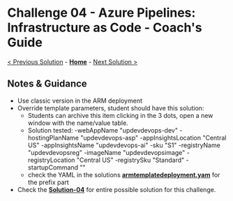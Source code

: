 # Challenge 04 - Azure Pipelines: Infrastructure as Code - Coach's Guide 

[< Previous Solution](./Solution-03.md) - **[Home](./README.md)** - [Next Solution >](./Solution-05.md)

## Notes & Guidance

- Use classic version in the ARM deployment
- Override template parameters, student should have this solution:
  - Students can archive this item clicking in the 3 dots, open a new window with the name/value table.
  - Solution tested: -webAppName "updevdevops-dev" -hostingPlanName "updevdevops-asp" -appInsightsLocation "Central US" -appInsightsName "updevdevops-ai" -sku "S1" -registryName "updevdevopsreg" -imageName "updevdevopsimage" -registryLocation "Central US" -registrySku "Standard" -startupCommand ""
  - check the YAML in the solutions **[armtemplatedeployment.yam](./solutions/armtemplatedeployment.yaml)** for the prefix part
- Check the **[Solution-04](./solutions/solution-04.json)** for entire possible solution for this challenge. 


